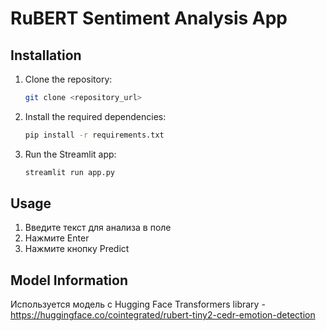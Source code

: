 # RuBERT Sentiment Analysis App
## Installation
1. Clone the repository:

    ```bash
    git clone <repository_url>
    ```

2. Install the required dependencies:

    ```bash
    pip install -r requirements.txt
    ```

3. Run the Streamlit app:

    ```bash
    streamlit run app.py
    ```
## Usage

1. Введите текст для анализа в поле
2. Нажмите Enter
3. Нажмите кнопку Predict


## Model Information
Используется модель с Hugging Face Transformers library - https://huggingface.co/cointegrated/rubert-tiny2-cedr-emotion-detection